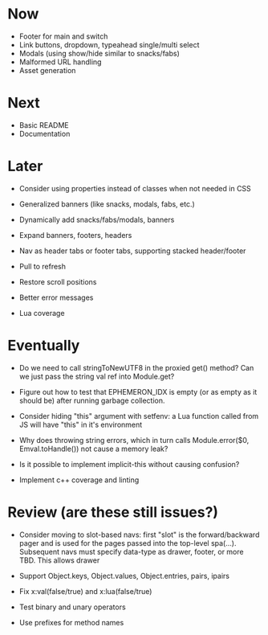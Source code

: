 # Now

- Footer for main and switch
- Link buttons, dropdown, typeahead single/multi select
- Modals (using show/hide similar to snacks/fabs)
- Malformed URL handling
- Asset generation

# Next

- Basic README
- Documentation

# Later

- Consider using properties instead of classes when not needed in CSS

- Generalized banners (like snacks, modals, fabs, etc.)
- Dynamically add snacks/fabs/modals, banners
- Expand banners, footers, headers
- Nav as header tabs or footer tabs, supporting stacked header/footer
- Pull to refresh
- Restore scroll positions

- Better error messages
- Lua coverage

# Eventually

- Do we need to call stringToNewUTF8 in the proxied get() method? Can we just
  pass the string val ref into Module.get?

- Figure out how to test that EPHEMERON_IDX is empty (or as empty as it should
  be) after running garbage collection.

- Consider hiding "this" argument with setfenv: a Lua function called from JS
  will have "this" in it's environment

- Why does throwing string errors, which in turn
  calls Module.error($0, Emval.toHandle(<str>))
  not cause a memory leak?

- Is it possible to implement implicit-this
  without causing confusion?

- Implement c++ coverage and linting

# Review (are these still issues?)

- Consider moving to slot-based navs: first "slot" is the forward/backward pager
  and is used for the pages passed into the top-level spa(...). Subsequent navs
  must specify data-type as drawer, footer, or more TBD. This allows drawer

- Support Object.keys, Object.values,
  Object.entries, pairs, ipairs
- Fix x:val(false/true) and x:lua(false/true)
- Test binary and unary operators
- Use prefixes for method names
